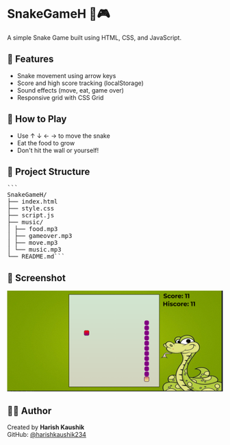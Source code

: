# SnakeGameH 🐍🎮

A simple Snake Game built using HTML, CSS, and JavaScript.

## 📌 Features

- Snake movement using arrow keys
- Score and high score tracking (localStorage)
- Sound effects (move, eat, game over)
- Responsive grid with CSS Grid

## 🚀 How to Play

- Use ↑ ↓ ← → to move the snake
- Eat the food to grow
- Don't hit the wall or yourself!

## 📂 Project Structure
<pre>```
SnakeGameH/
├── index.html
├── style.css
├── script.js
├── music/
│ ├── food.mp3
│ ├── gameover.mp3
│ ├── move.mp3
│ └── music.mp3
└── README.md```</pre>

## 📸 Screenshot

![Game Preview](image.png)


## 🧑‍💻 Author

Created by **Harish Kaushik**  
GitHub: [@harishkaushik234](https://github.com/harishkaushik234)
 